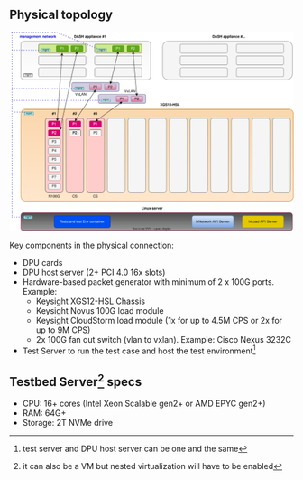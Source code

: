 
## Physical topology


![Datacenter network](../../images/dash-testbed-tests.svg)

Key components in the physical connection:
* DPU cards
* DPU host server (2+ PCI 4.0 16x slots)
* Hardware-based packet generator with minimum of 2 x 100G ports. 
    <br>Example:
    * Keysight XGS12-HSL Chassis
    * Keysight Novus 100G load module
    * Keysight CloudStorm load module (1x for up to 4.5M CPS or 2x for up to 9M CPS)
    * 2x 100G fan out switch (vlan to vxlan). Example: Cisco Nexus 3232C
* Test Server to run the test case and host the test environment[^1]


## Testbed Server[^2] specs
- CPU: 16+ cores (Intel Xeon Scalable gen2+ or AMD EPYC gen2+)
- RAM: 64G+
- Storage: 2T NVMe drive

[^1]: test server and DPU host server can be one and the same
[^2]: it can also be a VM but nested virtualization will have to be enabled
